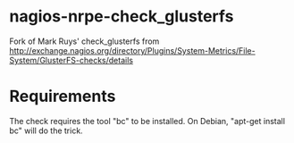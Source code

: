 nagios-nrpe-check_glusterfs
===========================

Fork of Mark Ruys' check_glusterfs from http://exchange.nagios.org/directory/Plugins/System-Metrics/File-System/GlusterFS-checks/details


Requirements
===========================
The check requires the tool "bc" to be installed. On Debian, "apt-get install bc" will do the trick.
